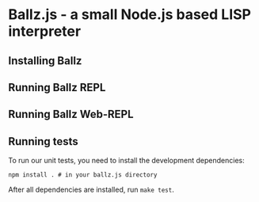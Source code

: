 # Ballz.js - a small Node.js based LISP interpreter

## Installing Ballz

## Running Ballz REPL

## Running Ballz Web-REPL

## Running tests

To run our unit tests, you need to install the development dependencies:

    npm install . # in your ballz.js directory

After all dependencies are installed, run `make test`.
